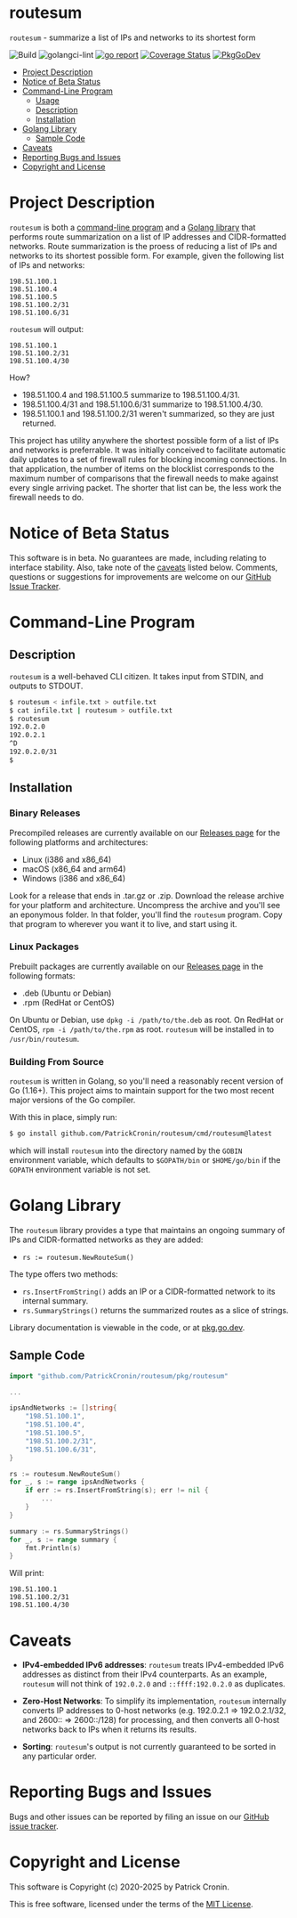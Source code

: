 # routesum

`routesum` - summarize a list of IPs and networks to its shortest form

![Build](https://github.com/PatrickCronin/routesum/workflows/Build/badge.svg)
![golangci-lint](https://github.com/PatrickCronin/routesum/workflows/golangci-lint/badge.svg)
[![go report](https://goreportcard.com/badge/github.com/PatrickCronin/routesum)](https://goreportcard.com/badge/github.com/PatrickCronin/routesum)
[![Coverage
Status](https://coveralls.io/repos/github/PatrickCronin/routesum/badge.svg)](https://coveralls.io/github/PatrickCronin/routesum)
[![PkgGoDev](https://pkg.go.dev/badge/github.com/PatrickCronin/routesum/pkg/routesum)](https://pkg.go.dev/github.com/PatrickCronin/routesum/pkg/routesum)

* [Project Description](#project-description)
* [Notice of Beta Status](#notice-of-beta-status)
* [Command-Line Program](#command-line-program)
  * [Usage](#usage)
  * [Description](#description)
  * [Installation](#installation)
* [Golang Library](#golang-library)
  * [Sample Code](#sample-code)
* [Caveats](#caveats)
* [Reporting Bugs and Issues](#reporting-bugs-and-issues)
* [Copyright and License](#copyright-and-license)

# Project Description

`routesum` is both a [command-line program](#command-line-program) and a [Golang
library](#golang-library) that performs route summarization on a list of IP
addresses and CIDR-formatted networks. Route summarization is the proess of
reducing a list of IPs and networks to its shortest possible form. For example,
given the following list of IPs and networks:

    198.51.100.1
    198.51.100.4
    198.51.100.5
    198.51.100.2/31
    198.51.100.6/31

`routesum` will output:

    198.51.100.1
    198.51.100.2/31
    198.51.100.4/30

How?

* 198.51.100.4 and 198.51.100.5 summarize to 198.51.100.4/31.
* 198.51.100.4/31 and 198.51.100.6/31 summarize to 198.51.100.4/30.
* 198.51.100.1 and 198.51.100.2/31 weren't summarized, so they are just
  returned.

This project has utility anywhere the shortest possible form of a list of IPs
and networks is preferrable. It was initially conceived to facilitate automatic
daily updates to a set of firewall rules for blocking incoming connections. In
that application, the number of items on the blocklist corresponds to the
maximum number of comparisons that the firewall needs to make against every
single arriving packet. The shorter that list can be, the less work the firewall
needs to do.

# Notice of Beta Status

This software is in beta. No guarantees are made, including relating to
interface stability. Also, take note of the [caveats](#caveats) listed below.
Comments, questions or suggestions for improvements are welcome on our
[GitHub Issue Tracker](https://github.com/PatrickCronin/routesum/issues).

# Command-Line Program

## Description

`routesum` is a well-behaved CLI citizen. It takes input from STDIN, and outputs
to STDOUT.

```bash
$ routesum < infile.txt > outfile.txt
$ cat infile.txt | routesum > outfile.txt
$ routesum
192.0.2.0
192.0.2.1
^D
192.0.2.0/31
$
```

## Installation

### Binary Releases

Precompiled releases are currently available on our [Releases
page](https://github.com/PatrickCronin/routesum/releases) for the following
platforms and architectures:

* Linux (i386 and x86_64)
* macOS (x86_64 and arm64)
* Windows (i386 and x86_64)

Look for a release that ends in .tar.gz or .zip. Download the release archive
for your platform and architecture.  Uncompress the archive and you'll see an
eponymous folder. In that folder, you'll find the `routesum` program. Copy that
program to wherever you want it to live, and start using it.

### Linux Packages

Prebuilt packages are currently available on our [Releases
page](https://github.com/PatrickCronin/routesum/releases) in the following
formats:

* .deb (Ubuntu or Debian)
* .rpm (RedHat or CentOS)

On Ubuntu or Debian, use `dpkg -i /path/to/the.deb` as root. On RedHat or
CentOS, `rpm -i /path/to/the.rpm` as root. `routesum` will be installed in to
`/usr/bin/routesum`.

### Building From Source

`routesum` is written in Golang, so you'll need a reasonably recent version of
Go (1.16+). This project aims to maintain support for the two most recent major
versions of the Go compiler.

With this in place, simply run:

```bash
$ go install github.com/PatrickCronin/routesum/cmd/routesum@latest
```

which will install `routesum` into the directory named by the `GOBIN`
environment variable, which defaults to `$GOPATH/bin` or `$HOME/go/bin` if the
`GOPATH` environment variable is not set.

# Golang Library

The `routesum` library provides a type that maintains an ongoing summary of IPs
and CIDR-formatted networks as they are added:

* `rs := routesum.NewRouteSum()`

The type offers two methods:

* `rs.InsertFromString()` adds an IP or a CIDR-formatted network to its internal
  summary.
* `rs.SummaryStrings()` returns the summarized routes as a slice of strings.

Library documentation is viewable in the code, or at
[pkg.go.dev](https://pkg.go.dev/github.com/PatrickCronin/routesum/pkg/routesum).

## Sample Code

```go
import "github.com/PatrickCronin/routesum/pkg/routesum"

...

ipsAndNetworks := []string{
    "198.51.100.1",
    "198.51.100.4",
    "198.51.100.5",
    "198.51.100.2/31",
    "198.51.100.6/31",
}

rs := routesum.NewRouteSum()
for _, s := range ipsAndNetworks {
    if err := rs.InsertFromString(s); err != nil {
        ...
    }
}

summary := rs.SummaryStrings()
for _, s := range summary {
    fmt.Println(s)
}
```

Will print:

```
198.51.100.1
198.51.100.2/31
198.51.100.4/30
```

# Caveats

* **IPv4-embedded IPv6 addresses**: `routesum` treats IPv4-embedded IPv6
  addresses as distinct from their IPv4 counterparts. As an example, `routesum`
  will not think of `192.0.2.0` and `::ffff:192.0.2.0` as duplicates.

* **Zero-Host Networks**: To simplify its implementation, `routesum` internally
  converts IP addresses to 0-host networks (e.g. 192.0.2.1 => 192.0.2.1/32, and
  2600:: => 2600::/128) for processing, and then converts all 0-host networks
  back to IPs when it returns its results.

* **Sorting**: `routesum`'s output is not currently guaranteed to be sorted in
  any particular order.

# Reporting Bugs and Issues

Bugs and other issues can be reported by filing an issue on our [GitHub issue
tracker](https://github.com/PatrickCronin/routesum/issues).

# Copyright and License

This software is Copyright (c) 2020-2025 by Patrick Cronin.

This is free software, licensed under the terms of the [MIT
License](https://github.com/PatrickCronin/routesum/LICENSE.md).
